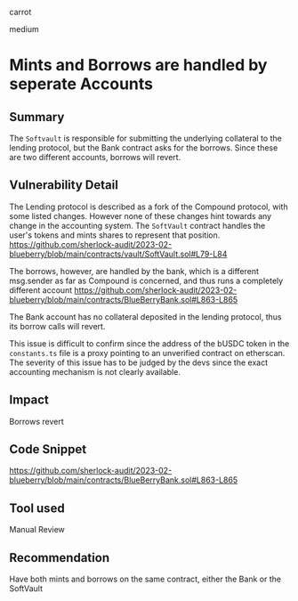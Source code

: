 carrot

medium

# Mints and Borrows are handled by seperate Accounts

## Summary
The `Softvault` is responsible for submitting the underlying collateral to the lending protocol, but the Bank contract asks for the borrows. Since these are two different accounts, borrows will revert.
## Vulnerability Detail
The Lending protocol is described as a fork of the Compound protocol, with some listed changes. However none of these changes hint towards any change in the accounting system. The `SoftVault` contract handles the user's tokens and mints shares to represent that position.
 https://github.com/sherlock-audit/2023-02-blueberry/blob/main/contracts/vault/SoftVault.sol#L79-L84

The borrows, however, are handled by the bank, which is a different msg.sender as far as Compound is concerned, and thus runs a completely different account
https://github.com/sherlock-audit/2023-02-blueberry/blob/main/contracts/BlueBerryBank.sol#L863-L865

The Bank account has no collateral deposited in the lending protocol, thus its borrow calls will revert.

This issue is difficult to confirm since the address of the bUSDC token in the `constants.ts` file is a proxy pointing to an unverified contract on etherscan. The severity of this issue has to be judged by the devs since the exact accounting mechanism is not clearly available.

## Impact
Borrows revert
## Code Snippet
https://github.com/sherlock-audit/2023-02-blueberry/blob/main/contracts/BlueBerryBank.sol#L863-L865
## Tool used

Manual Review

## Recommendation
Have both mints and borrows on the same contract, either the Bank or the SoftVault